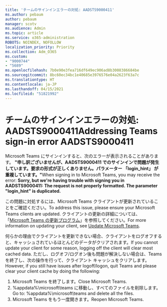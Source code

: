 ```yaml
---
title: 'チームのサインインエラーの対処: AADSTS9000411'
ms.author: pebaum
author: pebaum
manager: scotv
ms.audience: Admin
ms.topic: article
ms.service: o365-administration
ROBOTS: NOINDEX, NOFOLLOW
localization_priority: Priority
ms.collection: Adm_O365
ms.custom:
- "9000744"
- "5689"
ms.openlocfilehash: 7b0e90e3fea716df649ec906ad8b3008386684be
ms.sourcegitcommit: 8bc60ec34bc1e40685e3976576e04a2623f63a7c
ms.translationtype: HT
ms.contentlocale: ja-JP
ms.lasthandoff: 04/15/2021
ms.locfileid: "51821992"
---
```

# <a name="addressing-teams-sign-in-error-aadsts9000411"></a><span data-ttu-id="7973c-102">チームのサインインエラーの対処: AADSTS9000411</span><span class="sxs-lookup"><span data-stu-id="7973c-102">Addressing Teams sign-in error AADSTS9000411</span></span>

<span data-ttu-id="7973c-103">Microsoft Teams にサインインすると、次のエラーが表示されることがあります。 **"申し訳ございませんが、AADSTS9000411 でのサインインで問題が発生しています。要求の形式が正しくありません。パラメーター 「login_hint」 が重複しています。"**</span><span class="sxs-lookup"><span data-stu-id="7973c-103">When signing in to Microsoft Teams, you may receive the error: **Sorry, but we're having trouble with signing you in AADSTS9000411: The request is not properly formatted. The parameter "login_hint" is duplicated.**</span></span>

<span data-ttu-id="7973c-104">この問題に対処するには、Microsoft Teams クライアントが更新されていることをご確認ください。</span><span class="sxs-lookup"><span data-stu-id="7973c-104">To address this issue, please ensure your Microsoft Teams clients are updated.</span></span> <span data-ttu-id="7973c-105">クライアントの更新の詳細については、 「[Microsoft Teams の更新プログラム](https://support.office.com/article/Update-Microsoft-Teams-535a8e4b-45f0-4f6c-8b3d-91bca7a51db1)」を参照してください。</span><span class="sxs-lookup"><span data-stu-id="7973c-105">For more information on updating your client, see [Update Microsoft Teams](https://support.office.com/article/Update-Microsoft-Teams-535a8e4b-45f0-4f6c-8b3d-91bca7a51db1).</span></span>

<span data-ttu-id="7973c-106">何らかの理由でクライアントを更新できない場合、クライアントをログオフすると、キャッシュされているほとんどのデータがクリアされます。</span><span class="sxs-lookup"><span data-stu-id="7973c-106">If you cannot update your client for some reason, logging off the client will clear most cached data.</span></span> <span data-ttu-id="7973c-107">ただし、ログオフ/ログオン後も問題が解決しない場合は、Teams を終了し、次の操作を行って、クライアント キャッシュをクリアします。</span><span class="sxs-lookup"><span data-stu-id="7973c-107">However, if you still have issues after logoff/logon, quit Teams and please clear your client cache by doing the following:</span></span>
1. <span data-ttu-id="7973c-108">Microsoft Teams を終了します。</span><span class="sxs-lookup"><span data-stu-id="7973c-108">Close Microsoft Teams.</span></span>
2. <span data-ttu-id="7973c-109">%appdata%\microsoft\teams に移動し、すべてのファイルを削除します。</span><span class="sxs-lookup"><span data-stu-id="7973c-109">Go to: %appdata%\microsoft\teams and delete all the files.</span></span>
3. <span data-ttu-id="7973c-110">Microsoft Teams をもう一度開きます。</span><span class="sxs-lookup"><span data-stu-id="7973c-110">Reopen Microsoft Teams.</span></span>
